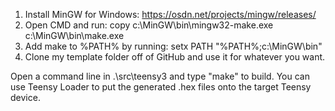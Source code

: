 1. Install MinGW for Windows: https://osdn.net/projects/mingw/releases/
2. Open CMD and run: copy c:\MinGW\bin\mingw32-make.exe c:\MinGW\bin\make.exe
3. Add make to %PATH% by running: setx PATH "%PATH%;c:\MinGW\bin"
4. Clone my template folder off of GitHub and use it for whatever you want.

Open a command line in .\src\teensy3 and type "make" to build. You can use Teensy Loader to put the generated .hex files onto the target Teensy device.
